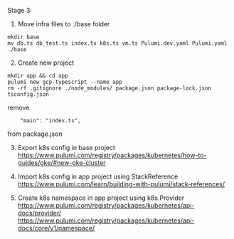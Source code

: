 Stage 3:

1. Move infra files to ./base folder

```
mkdir base
mv db.ts db_test.ts index.ts k8s.ts vm.ts Pulumi.dev.yaml Pulumi.yaml ./base
```

2. Create new project

```
mkdir app && cd app
pulumi new gcp-typescript --name app
rm -rf .gitignore ./node_modules/ package.json package-lock.json tsconfig.json
```
remove 
```
    "main": "index.ts",
```
from package.json


3. Export k8s config in base project
https://www.pulumi.com/registry/packages/kubernetes/how-to-guides/gke/#new-gke-cluster

4. Import k8s config in app project using StackReference
https://www.pulumi.com/learn/building-with-pulumi/stack-references/

5. Create k8s namespace in app project using k8s.Provider
https://www.pulumi.com/registry/packages/kubernetes/api-docs/provider/
https://www.pulumi.com/registry/packages/kubernetes/api-docs/core/v1/namespace/